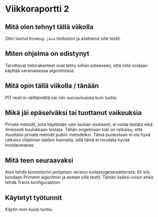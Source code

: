 # Viikkoraportti 2

## Mitä olen tehnyt tällä viikolla

Olen luonut `MinHeap.java` tiedoston ja asettanut sille testit. 

## Miten ohjelma on edistynyt

Tarvittavat tietorakenteet ovat tehty siihen asteeseen, että niitä voidaan käyttää varsinaisessa algoritmissä.

## Mitä opin tällä viikolla / tänään

PIT-testi ei välttämättä ole niin suoraviivaista kuin luulisi.

## Mikä jäi epäselväksi tai tuottanut vaikeuksia

Private metodit, joita käytetään vain luokan sisäisesti, ei voida testata eikä ilmeisesti kuulukkaan testata. Tähän ongelmaan toki on ratkaisu, että muuttaisi private metodit public metodeiksi. Tämä puolestaan ei ole hyvä ratkaisu ohjelman laadun kannalta, sillä tämä ei noudata hyvää koodaustapaa.

## Mitä teen seuraavaksi 

Aion tehdä komentorivi pohjaisen version luolastogeneraattorista. Eli siis, koodaan Primmin algoritmin ja asetan sille testit. Tämän lisäksi voisin ehkä tehdä Travis konfiguraation.

## Käytetyt työtunnit

Käytin noin kuusi tuntia. 



